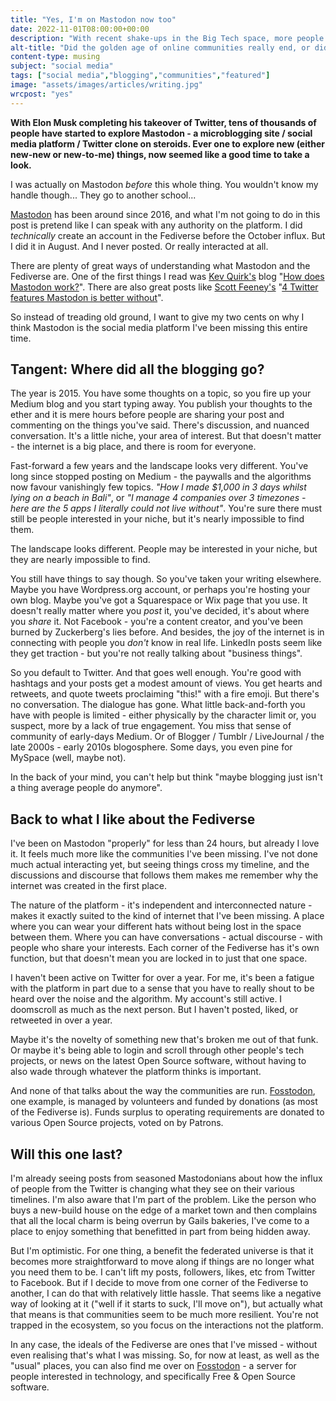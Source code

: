 ```yaml
---
title: "Yes, I'm on Mastodon now too"
date: 2022-11-01T08:00:00+00:00
description: "With recent shake-ups in the Big Tech space, more people are flocking to the Mastodon and the Fediverse. Including yours truly."
alt-title: "Did the golden age of online communities really end, or did it just move?"
content-type: musing
subject: "social media"
tags: ["social media","blogging","communities","featured"]
image: "assets/images/articles/writing.jpg"
wrcpost: "yes"
---
```


**With Elon Musk completing his takeover of Twitter, tens of thousands of people have started to explore Mastodon - a microblogging site / social media platform / Twitter clone on steroids. Ever one to explore new (either new-new or new-to-me) things, now seemed like a good time to take a look.**

I was actually on Mastodon *before* this whole thing. You wouldn't know my handle though... They go to another school...

[Mastodon](https://joinmastodon.org/) has been around since 2016, and what I'm not going to do in this post is pretend like I can speak with any authority on the platform. I did *technically* create an account in the Fediverse before the October influx. But I did it in August. And I never posted. Or really interacted at all.

There are plenty of great ways of understanding what Mastodon and the Fediverse are. One of the first things I read was [Kev Quirk's](https://fosstodon.org/web/@kev) blog "[How does Mastodon work?](https://kevquirk.com/how-does-mastodon-work/)". There are also great posts like [Scott Feeney's](https://fosstodon.org/web/@graue@social.coop) "[4 Twitter features Mastodon is better without](https://scott.mn/2022/10/29/twitter_features_mastodon_is_better_without/)".

So instead of treading old ground, I want to give my two cents on why I think Mastodon is the social media platform I've been missing this entire time.

## Tangent: Where did all the blogging go?

The year is 2015. You have some thoughts on a topic, so you fire up your Medium blog and you start typing away. You publish your thoughts to the ether and it is mere hours before people are sharing your post and commenting on the things you've said. There's discussion, and nuanced conversation. It's a little niche, your area of interest. But that doesn't matter - the internet is a big place, and there is room for everyone.

Fast-forward a few years and the landscape looks very different. You've long since stopped posting on Medium - the paywalls and the algorithms now favour vanishingly few topics. *"How I made $1,000 in 3 days whilst lying on a beach in Bali"*, or *"I manage 4 companies over 3 timezones - here are the 5 apps I literally could not live without"*. You're sure there must still be people interested in your niche, but it's nearly impossible to find them.

<pullquote>The landscape looks different. People may be interested in your niche, but they are nearly impossible to find.</pullquote>

You still have things to say though. So you've taken your writing elsewhere. Maybe you have Wordpress.org account, or perhaps you're hosting your own blog. Maybe you've got a Squarespace or Wix page that you use. It doesn't really matter where you *post* it, you've decided, it's about where you *share* it. Not Facebook - you're a content creator, and you've been burned by Zuckerberg's lies before. And besides, the joy of the internet is in connecting with people you *don't* know in real life. LinkedIn posts seem like they get traction - but you're not really talking about "business things". 

So you default to Twitter. And that goes well enough. You're good with hashtags and your posts get a modest amount of views. You get hearts and retweets, and quote tweets proclaiming "this!" with a fire emoji. But there's no conversation. The dialogue has gone. What little back-and-forth you have with people is limited - either physically by the character limit or, you suspect, more by a lack of true engagement. You miss that sense of community of early-days Medium. Or of Blogger / Tumblr / LiveJournal / the late 2000s - early 2010s blogosphere. Some days, you even pine for MySpace (well, maybe not).

In the back of your mind, you can't help but think "maybe blogging just isn't a thing average people do anymore".

## Back to what I like about the Fediverse

I've been on Mastodon "properly" for less than 24 hours, but already I love it. It feels much more like the communities I've been missing. I've not done much actual interacting yet, but seeing things cross my timeline, and the discussions and discourse that follows them makes me remember why the internet was created in the first place.

The nature of the platform - it's independent and interconnected nature - makes it exactly suited to the kind of internet that I've been missing. A place where you can wear your different hats without being lost in the space between them. Where you can have conversations - actual discourse - with people who share your interests. Each corner of the Fediverse has it's own function, but that doesn't mean you are locked in to just that one space.

I haven't been active on Twitter for over a year. For me, it's been a fatigue with the platform in part due to a sense that you have to really shout to be heard over the noise and the algorithm. My account's still active. I doomscroll as much as the next person. But I haven't posted, liked, or retweeted in over a year. 

Maybe it's the novelty of something new that's broken me out of that funk. Or maybe it's being able to login and scroll through other people's tech projects, or news on the latest Open Source software, without having to also wade through whatever the platform thinks is important.

And none of that talks about the way the communities are run. [Fosstodon](https://hub.fosstodon.org/about/), one example, is managed by volunteers and funded by donations (as most of the Fediverse is). Funds surplus to operating requirements are donated to various Open Source projects, voted on by Patrons.

## Will this one last?

I'm already seeing posts from seasoned Mastodonians about how the influx of people from the Twitter is changing what they see on their various timelines. I'm also aware that I'm part of the problem. Like the person who buys a new-build house on the edge of a market town and then complains that all the local charm is being overrun by Gails bakeries, I've come to a place to enjoy something that benefitted in part from being hidden away.

But I'm optimistic. For one thing, a benefit the federated universe is that it becomes more straightforward to move along if things are no longer what you need them to be. I can't lift my posts, followers, likes, etc from Twitter to Facebook. But if I decide to move from one corner of the Fediverse to another, I can do that with relatively little hassle. That seems like a negative way of looking at it ("well if it starts to suck, I'll move on"), but actually what that means is that communities seem to be much more resilient. You're not trapped in the ecosystem, so you focus on the interactions not the platform.

In any case, the ideals of the Fediverse are ones that I've missed - without even realising that's what I was missing. So, for now at least, as well as the "usual" places, you can also find me over on [Fosstodon](https://fosstodon.org/@willrc) - a server for people interested in technology, and specifically Free & Open Source software.